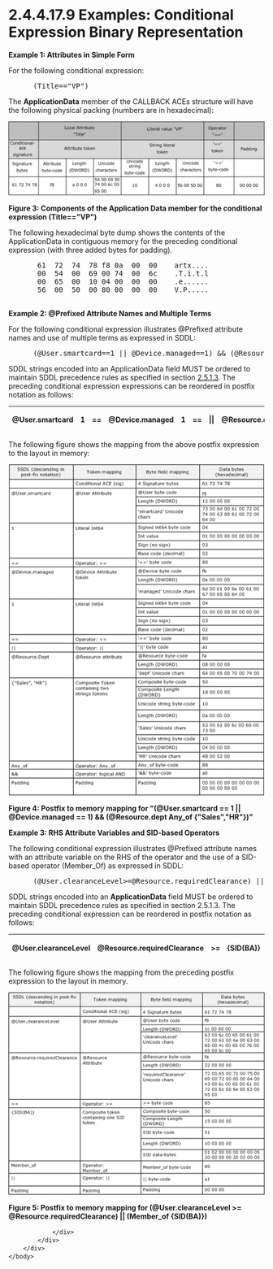 <html dir="LTR" xmlns:mshelp="http://msdn.microsoft.com/mshelp" xmlns:ddue="http://ddue.schemas.microsoft.com/authoring/2003/5" xmlns:xlink="http://www.w3.org/1999/xlink" xmlns:tool="http://www.microsoft.com/tooltip">
    <head>
        <meta http-equiv="Content-Type" content="text/html; CHARSET=utf-8"></meta>
        <meta name="save" content="history"></meta>
        <title>2.4.4.17.9 Examples: Conditional Expression Binary Representation</title>
        <xml>
            <mshelp:toctitle title="2.4.4.17.9 Examples: Conditional Expression Binary Representation"></mshelp:toctitle>
            <mshelp:rltitle title="[MS-DTYP]: Examples: Conditional Expression Binary Representation"></mshelp:rltitle>
            <mshelp:keyword index="A" term="177edae9-0971-400d-8bee-39d0c48c2e8a"></mshelp:keyword>
            <mshelp:attr name="DCSext.ContentType" value="open specification"></mshelp:attr>
            <mshelp:attr name="AssetID" value="177edae9-0971-400d-8bee-39d0c48c2e8a"></mshelp:attr>
            <mshelp:attr name="TopicType" value="kbRef"></mshelp:attr>
            <mshelp:attr name="DCSext.Title" value="[MS-DTYP]: Examples: Conditional Expression Binary Representation" />
        </xml>
    </head>
    <body>
        <div id="header">
            <h1 class="heading">2.4.4.17.9 Examples: Conditional Expression Binary Representation</h1>
        </div>
        <div id="mainSection">
            <div id="mainBody">
                <div id="allHistory" class="saveHistory"></div>
                <div id="sectionSection0" class="section" name="collapseableSection">
                    

<p><b>Example 1: Attributes in Simple Form</b></p>

<p>For the following conditional expression:</p>

<dl>
<dd>
<div><pre> (Title==&quot;VP&quot;)
</pre></div>
</dd></dl>

<p>The <b>ApplicationData</b> member of the CALLBACK ACEs
structure will have the following physical packing (numbers are in
hexadecimal):</p>

<p><img id="MS-DTYP_picta7b6731c-f88e-c8c5-7f7a-3e563e05c11b.png" src="MS-DTYP_files/image003.png" alt="Components of the Application Data member for the conditional expression (Title==&quot;VP&quot;)" title="Components of the Application Data member for the conditional expression (Title==&quot;VP&quot;)"></p>

<p><b>Figure 3: Components of the Application Data member for the
conditional expression (Title==&quot;VP&quot;)</b></p>

<p>The following hexadecimal byte dump shows the contents of
the ApplicationData in contiguous memory for the preceding conditional
expression (with three added bytes for padding).</p>

<dl>
<dd>
<div><pre>  61  72  74  78 f8 0a  00  00    artx....
  00  54  00  69 00 74  00  6c    .T.i.t.l
  00  65  00  10 04 00  00  00    .e......
  56  00  50  00 80 00  00  00    V.P.....
  
</pre></div>
</dd></dl>

<p><b>Example 2: @Prefixed Attribute Names and Multiple Terms</b></p>

<p>For the following conditional expression illustrates
@Prefixed attribute names and use of multiple terms as expressed in SDDL:</p>

<dl>
<dd>
<div><pre> (@User.smartcard==1 || @Device.managed==1) &amp;&amp; (@Resource.dept Any_of{&quot;Sales&quot;,&quot;HR&quot;})
</pre></div>
</dd></dl>

<p>SDDL strings encoded into an ApplicationData field MUST be
ordered to maintain SDDL precedence rules as specified in section <a href="d1a8392f-3f54-4fea-8233-44ede9eb198c.html">2.5.1.3</a>. The preceding
conditional expression expressions can be reordered in postfix notation as
follows:</p>

<table>
 <thead>
  <tr>
   <th>
   <p>@User.smartcard</p>
   </th>
   <th>
   <p>1</p>
   </th>
   <th>
   <p>==</p>
   </th>
   <th>
   <p>@Device.managed</p>
   </th>
   <th>
   <p>1</p>
   </th>
   <th>
   <p>==</p>
   </th>
   <th>
   <p>||</p>
   </th>
   <th>
   <p>@Resource.dept</p>
   </th>
   <th>
   <p>{Sales,HR}</p>
   </th>
   <th>
   <p>Any_of</p>
   </th>
   <th>
   <p>&amp;&amp;</p>
   </th>
  </tr>
 </thead>
</table>

<p>The following figure shows the mapping from the above
postfix expression to the layout in memory:</p>

<p><img id="MS-DTYP_pictec8ed6d0-069e-b9c6-6050-2fc6d13b7826.png" src="MS-DTYP_files/image004.png" alt="Postfix to memory mapping for &quot;(@User.smartcard == 1 || @Device.managed == 1) &amp;&amp; (@Resource.dept Any_of {&quot;Sales&quot;,&quot;HR&quot;})&quot;" title="Postfix to memory mapping for &quot;(@User.smartcard == 1 || @Device.managed == 1) &amp;&amp; (@Resource.dept Any_of {&quot;Sales&quot;,&quot;HR&quot;})&quot;"></p>

<p><b>Figure 4: Postfix to memory mapping for
&quot;(@User.smartcard == 1 || @Device.managed == 1) &amp;&amp; (@Resource.dept
Any_of {&quot;Sales&quot;,&quot;HR&quot;})&quot;</b></p>

<p><b>Example 3: RHS Attribute Variables and SID-based
Operators</b></p>

<p>The following conditional expression illustrates @Prefixed
attribute names with an attribute variable on the RHS of the operator and the
use of a SID-based operator (Member_Of) as expressed in SDDL:</p>

<dl>
<dd>
<div><pre> (@User.clearanceLevel&gt;=@Resource.requiredClearance) || (Member_of{SID(BA)})
</pre></div>
</dd></dl>

<p>SDDL strings encoded into an <b>ApplicationData</b> field
MUST be ordered to maintain SDDL precedence rules as specified in section
2.5.1.3. The preceding conditional expression can be reordered in postfix
notation as follows:</p>

<table>
 <thead>
  <tr>
   <th>
   <p>@User.clearanceLevel</p>
   </th>
   <th>
   <p>@Resource.requiredClearance</p>
   </th>
   <th>
   <p>&gt;=</p>
   </th>
   <th>
   <p>{SID(BA)}</p>
   </th>
   <th>
   <p>Member_of</p>
   </th>
   <th>
   <p>||</p>
   </th>
  </tr>
 </thead>
</table>

<p>The following figure shows the mapping from the preceding
postfix expression to the layout in memory.</p>

<p><img id="MS-DTYP_pict79d8f1f9-38ab-20fe-e93f-cd6b16e8714f.png" src="MS-DTYP_files/image005.png" alt="Postfix to memory mapping for (@User.clearanceLevel &gt;= @Resource.requiredClearance) || (Member_of {SID(BA)})" title="Postfix to memory mapping for (@User.clearanceLevel &gt;= @Resource.requiredClearance) || (Member_of {SID(BA)})"></p>

<p><b>Figure 5: Postfix to memory mapping for
(@User.clearanceLevel &gt;= @Resource.requiredClearance) || (Member_of
{SID(BA)})</b></p>


                </div>
            </div>
        </div>
    </body>
</html>